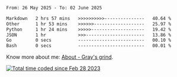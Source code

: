 <!--START_SECTION:waka-->

```txt
From: 26 May 2025 - To: 02 June 2025

Markdown   2 hrs 57 mins   >>>>>>>>>>---------------   40.64 %
Other      1 hr 53 mins    >>>>>>-------------------   25.97 %
Python     1 hr 24 mins    >>>>>--------------------   19.42 %
JSON       1 hr            >>>----------------------   13.86 %
Go         0 secs          -------------------------   00.10 %
Bash       0 secs          -------------------------   00.01 %
```

<!--END_SECTION:waka-->

<!-- [![grayxu's github stats](https://github-readme-stats.vercel.app/api?username=grayxu&count_private=true&show_icons=true)](https://github.com/grayxu) -->

Know more about me: [About - Gray's grind](https://www.grayxu.cn/).
<p align="left">
  <a href="https://wakatime.com/@c69eb31e-43a1-463f-8968-c3449e386f57"><img src="https://wakatime.com/badge/user/c69eb31e-43a1-463f-8968-c3449e386f57.svg" title="Total time coded since Feb 28 2023" /></a>
</p>

